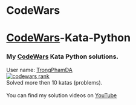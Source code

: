 # CodeWars
# [CodeWars](http://www.codewars.com/)-Kata-Python

### My [CodeWars](https://www.codewars.com/users/TrongPhamDA/) Kata Python solutions.
User name: [TrongPhamDA](https://www.codewars.com/users/TrongPhamDA/)<br/>
[![codewars rank](https://www.codewars.com/users/TrongPhamDA/badges/large)](https://www.codewars.com/users/TrongPhamDA/)  
Solved more then 10 katas (problems).<br/>
<br/>
You can find my solution videos on [YouTube](https://www.youtube.com/channel/UCDHQc9f-TiWGvRugggKpvcQ)
